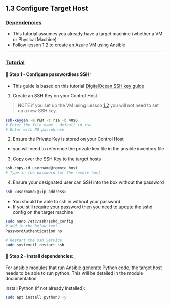 ## 1.3 Configure Target Host 

### <u>Dependencies</u>
- This tutorial assumes you already have a target machine (whether a VM or Physical Machine)
- Follow lesson [1.2](../1.2_Build_Azure_VM/) to create an Azure VM using Ansible

***

### <u>Tutorial</u>

#### :rocket: __Step 1 - Configure passwordless SSH:__
- This guide is based on this tutorial [DigitalOcean SSH key guide](https://www.digitalocean.com/community/tutorials/how-to-configure-ssh-key-based-authentication-on-a-linux-server)

1. Create an SSH Key on your Control Host
> NOTE if you set up the VM using Lesson [1.2](../1.2_Build_Azure_VM/) you will not need to set up a new SSH key.

```bash
ssh-keygen -m PEM -t rsa -b 4096
# Enter the file name - default id_rsa
# Enter with NO passphrase
```

2. Ensure the Private Key is stored on your Control Host 
- you will need to reference the private key file in the ansible inventory file

3. Copy over the SSH Key to the target hosts
```bash
ssh-copy-id username@remote_host
# Type in the password for the remote host
```

4. Ensure your designated user can SSH into the box without the password
```bash
ssh <username>@<ip address>
```

- You should be able to ssh in without your password
- If you still require your password then you need to update the sshd config on the target machine 

```bash
sudo nano /etc/ssh/sshd_config
# add in the below text
PasswordAuthentication no

# Restart the ssh Service
sudo systemctl restart ssh
```

#### :rocket: __Step 2 - Install dependencies:___
For ansible modules that run Ansible generate Python code, the target host needs to be able to run python. This will be detailed in the module documentation

Install Python (if not already installed):
```bash 
sudo apt install python3 -y
```
